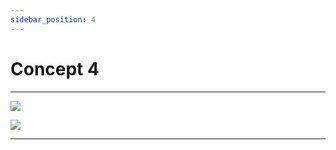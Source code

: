 ```yaml
---
sidebar_position: 4
---
```


# Concept 4

---

![](https://via.placeholder.com/1500x1500/4d00d2/fff.png?text=Caption)

![](https://via.placeholder.com/1500x300/54c7ec/fff.png?text=Caption)

---